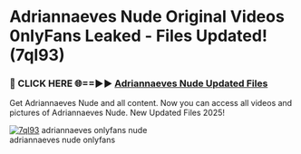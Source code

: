 # Adriannaeves Nude Original Videos 0nlyFans Leaked - Files Updated! (7ql93)

<h3>🔴 CLICK HERE 🌐==►► <a href="https://tinyurl.com/5h6xmrr3" rel="nofollow">Adriannaeves Nude Updated Files</a></h3>

Get Adriannaeves Nude and all content. Now you can access all videos and pictures of Adriannaeves Nude. New Updated Files 2025!

[![7ql93](https://i.imgur.com/KVD873Z.gif)](https://tinyurl.com/5h6xmrr3)
adriannaeves onlyfans nude<br>
adriannaeves nude onlyfans